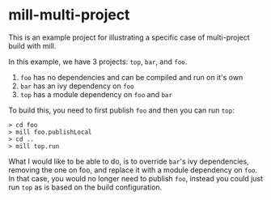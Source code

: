 # mill-multi-project

This is an example project for illustrating a specific case of multi-project build with mill.

In this example, we have 3 projects: `top`, `bar`, and `foo`.

1. `foo` has no dependencies and can be compiled and run on it's own
2. `bar` has an ivy dependency on `foo`
3. `top` has a module dependency on `foo` and `bar`

To build this, you need to first publish `foo` and then you can run `top`:

```
> cd foo
> mill foo.publishLocal
> cd ..
> mill top.run
```

What I would like to be able to do, is to override `bar`'s ivy dependencies, removing the one on foo, 
and replace it with a module dependency on `foo`. In that case, you would no longer need to publish `foo`,
instead you could just run `top` as is based on the build configuration.
